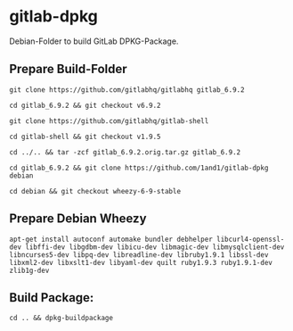 # gitlab-dpkg
Debian-Folder to build GitLab DPKG-Package.

## Prepare Build-Folder

    git clone https://github.com/gitlabhq/gitlabhq gitlab_6.9.2

    cd gitlab_6.9.2 && git checkout v6.9.2

    git clone https://github.com/gitlabhq/gitlab-shell

    cd gitlab-shell && git checkout v1.9.5

    cd ../.. && tar -zcf gitlab_6.9.2.orig.tar.gz gitlab_6.9.2

    cd gitlab_6.9.2 && git clone https://github.com/1and1/gitlab-dpkg debian

    cd debian && git checkout wheezy-6-9-stable

## Prepare Debian Wheezy

    apt-get install autoconf automake bundler debhelper libcurl4-openssl-dev libffi-dev libgdbm-dev libicu-dev libmagic-dev libmysqlclient-dev libncurses5-dev libpq-dev libreadline-dev libruby1.9.1 libssl-dev libxml2-dev libxslt1-dev libyaml-dev quilt ruby1.9.3 ruby1.9.1-dev zlib1g-dev

## Build Package:

    cd .. && dpkg-buildpackage
